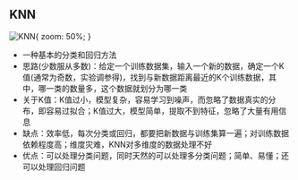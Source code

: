 ## KNN
![KNN](https://github.com/ethan-sui/AI-algorithm-engineer-knowledge/blob/main/image/KNN.PNG){ zoom: 50%; }
- 一种基本的分类和回归方法
- 思路(少数服从多数)：给定一个训练数据集，输入一个新的数据，确定一个K值(通常为奇数，实验调参得)，找到与新数据距离最近的K个训练数据，其中，哪一类的数量多，这个数据就划分为哪一类
- 关于K值：K值过小，模型复杂，容易学习到噪声，而忽略了数据真实的分布，即容易过拟合；K值过大，模型简单，提取不到特征，忽略了大量有用信息
- 缺点：效率低，每次分类或回归，都要把新数据与训练集算一遍；对训练数据依赖程度高；维度灾难，KNN对多维度的数据处理不好
- 优点：可以处理分类问题，同时天然的可以处理多分类问题；简单、易懂；还可以处理回归问题
